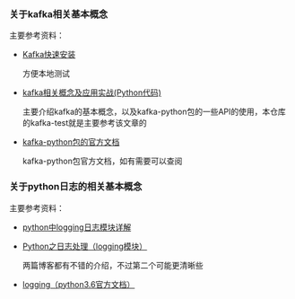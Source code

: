 ### 关于kafka相关基本概念

主要参考资料：

* [Kafka快速安装](http://www.54tianzhisheng.cn/2018/01/04/Kafka/)

  方便本地测试

* [kafka相关概念及应用实战(Python代码)](https://www.jianshu.com/p/76d4e1eb4882)

  主要介绍kafka的基本概念，以及kafka-python包的一些API的使用，本仓库的kafka-test就是主要参考该文章的

* [kafka-python包的官方文档](https://kafka-python.readthedocs.io/en/master/index.html)

  kafka-python包官方文档，如有需要可以查阅

###  关于python日志的相关基本概念

主要参考资料：

* [python中logging日志模块详解](https://www.cnblogs.com/xianyulouie/p/11041777.html)

* [Python之日志处理（logging模块）](https://www.cnblogs.com/yyds/p/6901864.html)

  两篇博客都有不错的介绍，不过第二个可能更清晰些

* [logging（python3.6官方文档）](https://docs.python.org/3.6/library/logging.html)

